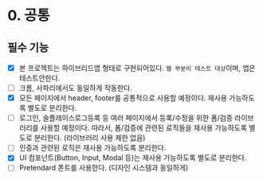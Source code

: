 # 0. 공통

## 필수 기능

- [x] 본 프로젝트는 하이브리드앱 형태로 구현되어있다. `웹 부분이 테스트 대상`이며, 앱은 테스트안한다.
- [ ] 크롬, 사파리에서도 동일하게 작동한다.
- [x] 모든 페이지에서 header, footer를 공통적으로 사용할 예정이다. 재사용 가능하도록 별도로 분리한다.
- [ ] 로그인, 솔플레이스로그등록 등 여러 페이지에서 등록/수정을 위한 폼/검증 라이브러리를 사용할 예정이다. 따라서, 폼/검증에 관련된 로직들을 재사용 가능하도록 별도로 분리한다. (라이브러리 사용 제한 없음)
- [ ] 인증과 관련된 로직은 재사용 가능하도록 분리한다.
- [x] UI 컴포넌트(Button, Input, Modal 등)는 재사용 가능하도록 별도로 분리한다.
- [ ] Pretendard 폰트를 사용한다. (디자인 시스템과 동일하게)
